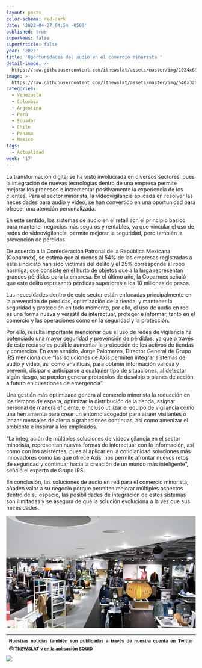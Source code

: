 ```yaml
---
layout: posts
color-schema: red-dark
date: '2022-04-27 04:54 -0500'
published: true
superNews: false
superArticle: false
year: '2022'
title: 'Oportunidades del audio en el comercio minorista '
detail-image: >-
  https://raw.githubusercontent.com/itnewslat/assets/master/img/1024x680/tienda-por-departamento-g.jpg
image: >-
  https://raw.githubusercontent.com/itnewslat/assets/master/img/540x320/tienda-por-departamento-p.jpg
categories:
  - Venezuela
  - Colombia
  - Argentina
  - Perú
  - Ecuador
  - Chile
  - Panama
  - Mexico
tags:
  - Actualidad
week: '17'
---
```

La transformación digital se ha visto involucrada en diversos sectores, pues la integración de nuevas tecnologías dentro de una empresa permite mejorar los procesos e incrementar positivamente la experiencia de los clientes. Para el sector minorista, la videovigilancia aplicada en resolver las necesidades para audio y video, se han convertido en una oportunidad para ofrecer una atención personalizada.
 
En este sentido, los sistemas de audio en el retail son el principio básico para mantener negocios más seguros y rentables, ya que vincular el uso de redes de videovigilancia, permite mejorar la seguridad, pero también la prevención de pérdidas.

De acuerdo a la Confederación Patronal de la República Mexicana (Coparmex), se estima que al menos al 54% de las empresas registradas a este sindicato han sido víctimas del delito y el 25% corresponde al robo hormiga, que consiste en el hurto de objetos que a la larga representan grandes pérdidas para la empresa. En el último año, la Coparmex señaló que este delito representó pérdidas superiores a los 10 millones de pesos.
 
Las necesidades dentro de este sector están enfocadas principalmente en la prevención de pérdidas, optimización de la tienda, y mantener la seguridad y protección en todo momento, por ello, el uso de audio en red es una forma nueva y versátil de interactuar, proteger e informar, tanto en el comercio y las operaciones como en la seguridad y la protección.

Por ello, resulta importante mencionar que el uso de redes de vigilancia ha potenciado una mayor seguridad y prevención de pérdidas, ya que a través de este recurso es posible aumentar la protección de los activos de tiendas y comercios. En este sentido, Jorge Palomares, Director General de Grupo IRS menciona que “las soluciones de Axis permiten integrar sistemas de audio y video, así como analíticas, para obtener información valiosa y prevenir, disipar o anticiparse a cualquier tipo de situaciones; al detectar algún riesgo, se pueden generar protocolos de desalojo o planes de acción a futuro en cuestiones de emergencia”.

Una gestión más optimizada genera al comercio minorista la reducción en los tiempos de espera, optimizar la distribución de la tienda, asignar personal de manera eficiente, e incluso utilizar el equipo de vigilancia como una herramienta para crear un entorno acogedor para atraer visitantes o lanzar mensajes de alerta o grabaciones continuas, así como amenizar el ambiente e inspirar a los empleados.

“La integración de múltiples soluciones de videovigilancia en el sector minorista, representan nuevas formas de interactuar con la información, así como con los asistentes, pues al aplicar en la cotidianidad soluciones más innovadores como las que ofrece Axis, nos permite afrontar nuevos retos de seguridad y continuar hacia la creación de un mundo más inteligente”, señaló el experto de Grupo IRS.

En conclusión, las soluciones de audio en red para el comercio minorista, añaden valor a su negocio porque permiten mejorar múltiples aspectos dentro de su espacio, las posibilidades de integración de estos sistemas son ilimitadas y se asegura de que la solución evoluciona a la vez que sus necesidades.

![](https://raw.githubusercontent.com/itnewslat/assets/master/img/540x320/tienda-por-departamento-p.jpg)

<table style="height: 42px;" width="569">
<tbody>
<tr>
<td style="text-align: justify;"><sub><strong>Nuestras noticias también son publicadas a través de nuestra cuenta en Twitter <a href="https://twitter.com/itnewslat?lang=es">@ITNEWSLAT</a> y en la aplicación <a href="https://squidapp.co/en/">SQUID</a></strong></sub></td>
</tr>
</tbody>
</table>

<img src="https://tracker.metricool.com/c3po.jpg?hash=56f88a41e39ab42c063cc51676587a04"/>